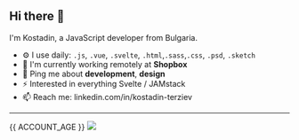 ## Hi there 👋

I'm Kostadin, a JavaScript developer from Bulgaria.

- ⚙️ I use daily: `.js`, `.vue`, `.svelte`, `.html`,`.sass`,`.css`, `.psd`, `.sketch`
- 🏢 I'm currently working remotely at **Shopbox**
- 💬 Ping me about **development**, **design**
- ⚡️ Interested in everything Svelte / JAMstack
- 📫 Reach me: linkedin.com/in/kostadin-terziev

---

{{ ACCOUNT_AGE }}
<img src="https://github-readme-stats.vercel.app/api/top-langs/?username=terziev1">
